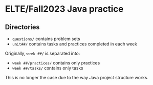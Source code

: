 # ELTE/Fall2023 Java practice

## Directories

- `questions/` contains problem sets
- `unit##/` contains tasks and practices completed in each week

Originally, `week ##/` is separated into:

- `week ##/practices/` contains only practices
- `week ##/tasks/` contains only tasks

This is no longer the case due to the way Java project structure works.
